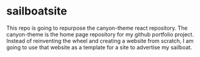 # sailboatsite
This repo is going to repurpose the canyon-theme react repository. The canyon-theme is the home page repository for my github portfolio project. Instead of reinventing the wheel and creating a website from scratch, I am going to use that website as a template for a site to advertise my sailboat.
